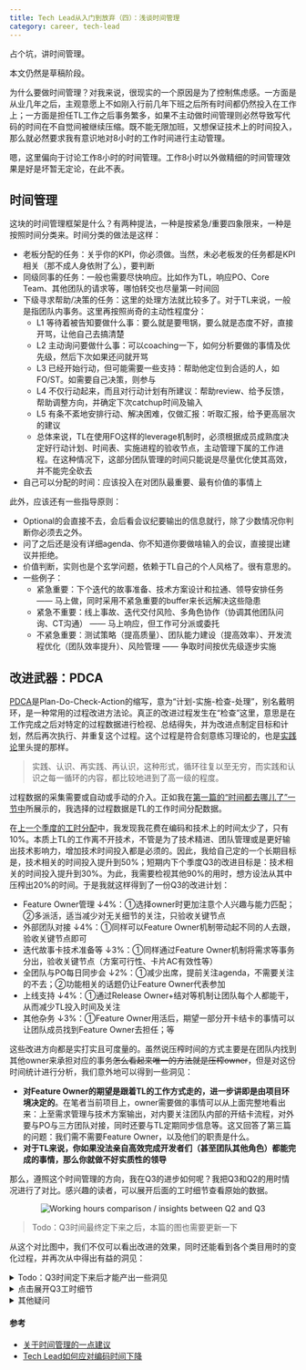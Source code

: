 ```yaml
---
title: Tech Lead从入门到放弃（四）：浅谈时间管理
category: career, tech-lead
---
```


占个坑，讲时间管理。

<Summary WIP>本文仍然是草稿阶段。

为什么要做时间管理？对我来说，很现实的一个原因是为了控制焦虑感。一方面是从业几年之后，主观意愿上不如刚入行前几年下班之后所有时间都仍然投入在工作上；一方面是担任TL工作之后事务繁多，如果不主动做时间管理则必然导致写代码的时间在不自觉间被继续压缩。既不能无限加班，又想保证技术上的时间投入，那么就必然要求我有意识地对8小时的工作时间进行主动管理。

嗯，这里偏向于讨论工作8小时的时间管理。工作8小时以外做精细的时间管理效果是好是坏暂无定论，在此不表。

## 时间管理

这块的时间管理框架是什么？有两种提法，一种是按紧急/重要四象限来，一种是按照时间分类来。时间分类的做法是这样：

* 老板分配的任务：关乎你的KPI，你必须做。当然，未必老板发的任务都是KPI相关（那不成人身依附了么），要判断
* 同级同事的任务：一般也需要尽快响应。比如作为TL，响应PO、Core Team、其他团队的请求等，哪怕转交也尽量第一时间回
* 下级寻求帮助/决策的任务：这里的处理方法就比较多了。对于TL来说，一般是指团队内事务。这里再按照尚奇的主动性程度分：
  * L1 等待着被告知要做什么事：要么就是要甩锅，要么就是态度不好，直接开骂，让他自己去搞清楚
  * L2 主动询问要做什么事：可以coaching一下，如何分析要做的事情及优先级，然后下次如果还问就开骂
  * L3 已经开始行动，但可能需要一些支持：帮助他定位到合适的人，如FO/ST。如需要自己决策，则参与
  * L4 不仅行动起来，而且对行动计划有所建议：帮助review、给予反馈，帮助调整方向，并确定下次catchup时间及输入
  * L5 有条不紊地安排行动、解决困难，仅做汇报：听取汇报，给予更高层次的建议
  * 总体来说，TL在使用FO这样的leverage机制时，必须根据成员成熟度决定好行动计划、时间表、实施进程的验收节点，主动管理下属的工作进程。在这种情况下，这部分团队管理的时间只能说是尽量优化使其高效，并不能完全砍去
* 自己可以分配的时间：应该投入在对团队最重要、最有价值的事情上

此外，应该还有一些指导原则：
* Optional的会直接不去，会后看会议纪要输出的信息就行，除了少数情况你判断你必须去之外。
* 问了之后还是没有详细agenda、你不知道你要做啥输入的会议，直接提出建议并拒绝。
* 价值判断，实则也是个玄学问题，依赖于TL自己的个人风格了。很有意思的。
* 一些例子：
  * 紧急重要：下个迭代的故事准备、技术方案设计和拉通、领导安排任务 —— 马上做，同时采用不紧急重要的buffer来长远解决这些隐患
  * 紧急不重要：线上事故、迭代交付风险、多角色协作（协调其他团队问询、CT沟通） —— 马上响应，但工作可分派或委托
  * 不紧急重要：测试策略（提高质量）、团队能力建设（提高效率）、开发流程优化（团队效率提升）、风险管理 —— 争取时间按优先级逐步实施

## 改进武器：PDCA

[PDCA][pdca]是Plan-Do-Check-Action的缩写，意为“计划-实施-检查-处理”，别名戴明环，是一种常用的过程改进方法论。真正的改进过程发生在“检查”这里，意思是在工作完成之后对特定的过程数据进行检视、总结得失，并为改进点制定目标和计划，然后再次执行、并重复这个过程。这个过程是符合刻意练习理论的，也是[实践论][]里头提的那样。

> 实践、认识、再实践、再认识，这种形式，循环往复以至无穷，而实践和认识之每一循环的内容，都比较地进到了高一级的程度。

过程数据的采集需要或自动或手动的介入。正如我在[第一篇的“时间都去哪儿了”一节中][My Tech Lead journey I]所展示的，我选择的过程数据是TL的工作时间分配数据。

在[上一个季度的工时分配][My Tech Lead journey I]中，我发现我花费在编码和技术上的时间太少了，只有10%。本质上TL的工作离不开技术，不管是为了技术精进、团队管理或是更好输出技术影响力，增加技术时间投入都是必须的。因此，我给自己定的一个长期目标是，技术相关的时间投入提升到50%；短期内下个季度Q3的改进目标是：技术相关的时间投入提升到30%。为此，我需要检视其他90%的用时，想方设法从其中压榨出20%的时间。于是我就这样得到了一份Q3的改进计划：

* Feature Owner管理 ↓4%：①选择owner时更加注意个人兴趣与能力匹配；②多派活，适当减少对无关细节的关注，只验收关键节点
* 外部团队对接 ↓4%：①同样可以Feature Owner机制带动起不同的人去跟，验收关键节点即可
* 迭代故事卡技术准备等 ↓3%：①同样通过Feature Owner机制将需求等事务分出，验收关键节点（方案可行性、卡片AC有效性等）
* 全团队与PO每日同步会 ↓2%：①减少出席，提前关注agenda，不需要关注的不去；②功能相关的话题仍让Feature Owner代表参加
* 上线支持 ↓4%：①通过Release Owner+结对等机制让团队每个人都能干，从而减少TL投入时间及关注
* 其他杂务 ↓3%：①Feature Owner用活后，期望一部分开卡结卡的事情可以让团队成员找到Feature Owner去担任；等

这些改进方向都是实打实且可度量的。虽然说压榨时间的方式主要是在团队内找到其他owner来承担对应的事务~~怎么看起来唯一的方法就是压榨owner~~，但是对这份时间统计进行分析，我们意外地可以得到一些洞见：

* **对Feature Owner的期望是跟着TL的工作方式走的，进一步讲即是由项目环境决定的**。在笔者当前项目上，owner需要做的事情可以从上面完整地看出来：上至需求管理与技术方案输出，对内要关注团队内部的开结卡流程，对外要与PO与三方团队对接，同时还要与TL定期同步信息等。这又回答了第三篇的问题：我们需不需要Feature Owner，以及他们的职责是什么。
* **对于TL来说，你如果没法亲自高效完成开发者们（甚至团队其他角色）都能完成的事情，那么你就做不好实质性的领导**

那么，遵照这个时间管理的方向，我在Q3的进步如何呢？我把Q3和Q2的用时情况进行了对比。感兴趣的读者，可以展开后面的工时细节查看原始的数据。

<p align="center">
  <img
    src="https://cdn.jsdelivr.net/gh/EthanLin-TWer/blog@gh-pages/_images/2023-08-05-working-hours-and-focus-refinement.png"
    alt="Working hours comparison / insights between Q2 and Q3"
  />
</p>

> Todo：Q3时间最终定下来之后，本篇的图也需要更新一下

从这个对比图中，我们不仅可以看出改进的效果，同时还能看到各个类目用时的变化过程，并再次从中得出有益的洞见：

<details>
  <summary>Todo：Q3时间定下来后才能产出一些洞见</summary>

* 技术相关的事情从原来的10%→到14%了。确实是在改进中的，但是改进的速度并没有想象中那么多、那么快。
* 外部团队对接、全团队与PO每日同步会、迭代故事卡技术准备、Feature Owner这几个类目都是达到了效果的，一共砍出来12%的时间
* 为啥这12%只有4%落到了技术相关事务上呢？主要是因为Q3是团队第一次上生产环境，安全测试有很多问题要跟进，然后团队是第一次上线缺乏经验、有很多会议要协调，这两个部分分别增加了6%、10%的时间占用。读者如果对数字有所敏感，就应该知道任何超过10%的时间都意味着一段时间的密集投入
* WIP 你会发现你想争取20%的时间移交到技术侧，那么必然是这里出4%，那里出2%，翻译一下，就是每个月从一个类目时间里提高2-4个小时的时间效率的事情，所以，不要看不起30分钟粒度的效率提升。看似微不足道的数字里头（2%这样的改进），其实包含了许多实打实的改进。这个视角看数据更有敬畏感，很有意思。
* WIP 由于TL的工作时间粒度往往是以25分钟作为单位的，你不记录时间，就很难精确知道究竟是哪些地方用时多了，也很难做出基于数据的改进。当然了，定性地确定改进方向行不行呢？
* 几个改进方向：过度关注细节、事务不熟悉导致用时增加 -> 加强学习、效率不高导致用时增加 -> 刻意练习。

### 过度关注细节

### 事务不熟悉

* 补充武器库，不熟悉的就要学，比如第二篇的技术地图
* 邮件、IM聊天沟通：请见下篇，沟通的技巧，如何又快又好地沟通到位

### 效率不高

* 快捷键：Dev时期的基本技巧。刻意练习

</details>

<details>
  <summary>点击展开Q3工时细节</summary>

```mermaid
%%{init: {"pie": {"textPosition": 0.5, "useWidth": 960}, "themeVariables": {"pieOuterStrokeWidth": "3px"}} }%%
pie showData title TL working hours - High Level
  "团队事务": 74.25
  "外部团队对接": 62.5
  "技术决策": 27
  "Feature Owner管理": 18
  "其他：U内事务/人员发展": 6.25
```

```mermaid
%%{init: {"pie": {"textPosition": 0.5, "useWidth": 1260}, "themeVariables": {"pieOuterStrokeWidth": "3px"}} }%%
pie showData title TL working hours - Breaking Down
  "外部团队对接-敏捷团队内SM/BA/PO/QA": 8.25
  "外部团队对接-技术线直属上级SA": 9.5
  "外部团队对接-技术线架构办Platform": 5.5
  "外部团队对接-平级团队": 2.25
  "外部团队对接-三方依赖团队": 3.5
  "外部团队对接-NFR：安全测试、性能测试等": 17.25
  "外部团队对接-上线准备/协调等": 12
  "外部团队对接-项目CLT会议/项目治理等": 5.25
  "外部团队对接-其他（回邮件/聊天等）": 13.75
  
  "团队事务-会议-Agile敏捷三大会": 19.5
  "团队事务-会议-技术治理大会": 1.5
  "团队事务-会议-异地Scrum全团队Standup": 6
  "团队事务-会议-SAFE PI计划会": 5.5
  "团队事务-迭代故事卡技术准备/技术债管理": 9.25
  "团队事务-上线支持": 21.5
  "团队事务-其他（支持开卡结卡、Bugbash等）": 11

  "Feature Owner管理": 18

  "技术决策-写代码/结对编程": 3
  "技术决策-Code Review/方案讨论/糊方案图": 24

  "其他：U内事务/人员发展": 6.25
```
</details>

<details>
  <summary>其他疑问</summary>

* 习惯性分配工作，那么TL究竟干哪些活？
* 如何管理自己的时间？没有学习技术或编码的时间、担心降低自己的长期竞争力怎么办？
  * 为何一定要写代码？只有做一个story，只能感受到全流程、架构和测试策略是否适用；没有调查就没有发言权；切实了解团队能力和代码质量；
  * 写什么样的代码？项目的架构代码、底层核心代码（少有这样的核心）（前两者一般在项目启动前期有机会写）、故事全流程代码、小巧无依赖的Story、想学习技术栈的Story等；
  * TL写代码时间减少，如何保持技术输出？掌握新技术直到足以使你保持技术判断力的程度（方案选择标准是什么、CR建议针对性、问题定位、能做工作量评估）、保持技术关注度（以能达到选用不同的技术栈完成不同的项目）以提升技术见识和品位，做出必要的技术创新
  * 如何挤出时间来？世纪难题。加班，使自己的学习方向与项目方向一致，则加班=学习精进；
* 那些牛逼的人需要管理时间吗？他们一天24小时都是如何度过的？
  
</details>

#### 参考

* [关于时间管理的一点建议](https://juejin.cn/post/7225941608225652773)
* [Tech Lead如何应对编码时间下降](https://zhuanlan.zhihu.com/p/518921041)

[实践论]: https://www.mzfxw.com/e/action/ShowInfo.php?classid=6&id=92362
[pdca]: https://zh.wikipedia.org/wiki/Special:Search/pdca
[toggl]: https://toggl.com
[My Tech Lead journey I]: https://ethan.thoughtworkers.me/#/post/2023-08-01-my-tech-lead-journey-i
